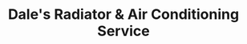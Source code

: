 ---
title: "Dale's Radiator & Air Conditioning Service"
url: /whitehall/dales-radiator-and-air-conditioning-service/
shop: car repair
---